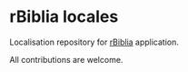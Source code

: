 rBiblia locales
===============

Localisation repository for [rBiblia](http://rbiblia.toborek.info) application.

All contributions are welcome.